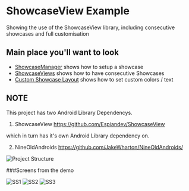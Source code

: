 ShowcaseView Example
======================

Showing the use of the ShowcaseView library, including consecutive showcases and full customisation

Main place you'll want to look
------------------------------

- [ShowcaseManager](https://github.com/blundell/ShowcaseViewExample/blob/master/ShowcaseTut/src/com/blundell/tut/showcase/ShowcaseManager.java) shows how to setup a showcase
- [ShowcaseViews](https://github.com/blundell/ShowcaseViewExample/blob/master/ShowcaseTut/src/com/blundell/tut/showcase/ShowcaseViews.java) shows how to have consecutive Showcases
- [Custom Showcase Layout](https://github.com/blundell/ShowcaseViewExample/blob/master/ShowcaseTut/res/layout/view_showcase.xml) shows how to set custom colors / text

NOTE
----

This project has two Android Library Dependencys.

1) ShowcaseView https://github.com/Espiandev/ShowcaseView

which in turn has it's own Android Library dependency on.

2) NineOldAndroids https://github.com/JakeWharton/NineOldAndroids/

![Project Structure](http://img.photobucket.com/albums/v230/blundell/Android/ScreenShot2013-05-11at011924_zps683400f3.png)

###Screens from the demo

![SS1](http://img.photobucket.com/albums/v230/blundell/Android/ScreenShot2013-05-11at012204_zps49a284f2.png)
![SS2](http://img.photobucket.com/albums/v230/blundell/Android/ScreenShot2013-05-11at012215_zps10cd7e89.png)
![SS3](http://smg.photobucket.com/albums/v230/blundell/Android/ScreenShot2013-05-11at012237_zps1b149601.png)
